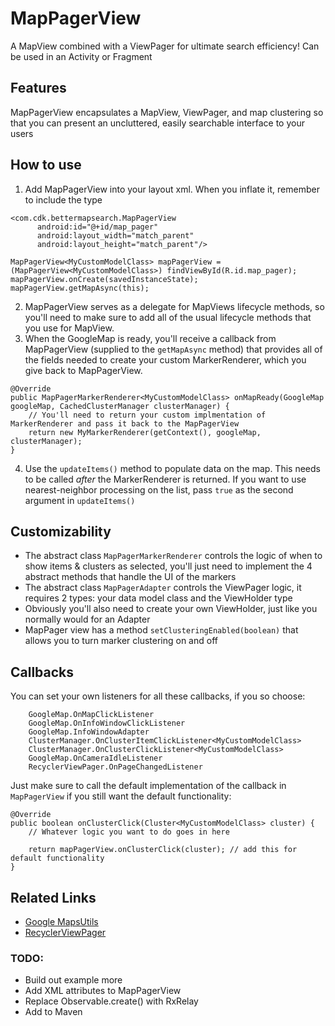 # MapPagerView

A MapView combined with a ViewPager for ultimate search efficiency! Can be used in an Activity or Fragment

## Features
MapPagerView encapsulates a MapView, ViewPager, and map clustering so that you can present an uncluttered, easily searchable interface to your users

## How to use
1. Add MapPagerView into your layout xml. When you inflate it, remember to include the type

  ```
  <com.cdk.bettermapsearch.MapPagerView
        android:id="@+id/map_pager"
        android:layout_width="match_parent"
        android:layout_height="match_parent"/>
```
  ```
  MapPagerView<MyCustomModelClass> mapPagerView = (MapPagerView<MyCustomModelClass>) findViewById(R.id.map_pager);
  mapPagerView.onCreate(savedInstanceState);
  mapPagerView.getMapAsync(this);
  ```
2. MapPagerView serves as a delegate for MapViews lifecycle methods, so you'll need to make sure to add all of the usual lifecycle methods that you use for MapView.
3. When the GoogleMap is ready, you'll receive a callback from MapPagerView (supplied to the `getMapAsync` method) that provides all of the fields needed to create your custom MarkerRenderer, which you give back to MapPagerView.

```
@Override
public MapPagerMarkerRenderer<MyCustomModelClass> onMapReady(GoogleMap googleMap, CachedClusterManager clusterManager) {
    // You'll need to return your custom implmentation of MarkerRenderer and pass it back to the MapPagerView
    return new MyMarkerRenderer(getContext(), googleMap, clusterManager);
}
```

4. Use the `updateItems()` method to populate data on the map. This needs to be called _after_ the MarkerRenderer is returned. If you want to use nearest-neighbor processing on the list, pass `true` as the second argument in `updateItems()`

## Customizability
* The abstract class `MapPagerMarkerRenderer` controls the logic of when to show items & clusters as selected, you'll just need to implement the 4 abstract methods that handle the UI of the markers
* The abstract class `MapPagerAdapter` controls the ViewPager logic, it requires 2 types: your data model class and the ViewHolder type
* Obviously you'll also need to create your own ViewHolder, just like you normally would for an Adapter
* MapPager view has a method `setClusteringEnabled(boolean)` that allows you to turn marker clustering on and off

## Callbacks
You can set your own listeners for all these callbacks, if you so choose:
```
    GoogleMap.OnMapClickListener
    GoogleMap.OnInfoWindowClickListener
    GoogleMap.InfoWindowAdapter
    ClusterManager.OnClusterItemClickListener<MyCustomModelClass>
    ClusterManager.OnClusterClickListener<MyCustomModelClass>
    GoogleMap.OnCameraIdleListener
    RecyclerViewPager.OnPageChangedListener
```
Just make sure to call the default implementation of the callback in `MapPagerView` if you still want the default functionality:
```
@Override
public boolean onClusterClick(Cluster<MyCustomModelClass> cluster) {
    // Whatever logic you want to do goes in here
    
    return mapPagerView.onClusterClick(cluster); // add this for default functionality
}
```

## Related Links
* [Google MapsUtils](https://developers.google.com/maps/documentation/android-api/utility/)
* [RecyclerViewPager](https://github.com/lsjwzh/RecyclerViewPager)

### TODO: 
- Build out example more
- Add XML attributes to MapPagerView
- Replace Observable.create() with RxRelay
- Add to Maven
